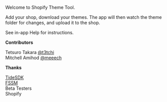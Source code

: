 Welcome to Shopify Theme Tool.

Add your shop, download your themes. The app will then watch the theme folder for changes, and upload it to the shop.

See in-app Help for instructions.

**Contributors**

Tetsuro Takara [@t3tchi](https://twitter.com/t3tchi)  
Mitchell Amihod [@meeech](https://twitter.com/meeech)  

**Thanks**

[TideSDK](http://www.tidesdk.org)  
[FSSM](https://rubygems.org/gems/fssm)  
Beta Testers  
Shopify